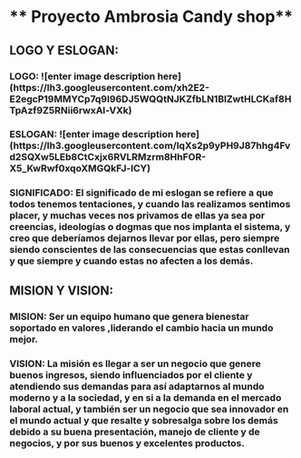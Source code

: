 <h1> ** Proyecto Ambrosia Candy shop**

<h2> LOGO Y ESLOGAN:
<h3> LOGO:
![enter image description here](https://lh3.googleusercontent.com/xh2E2-E2egcP19MMYCp7q9I96DJ5WQQtNJKZfbLN1BlZwtHLCKaf8HTpAzf9Z5RNii6rwxAl-VXk)
<h3>ESLOGAN:
![enter image description here](https://lh3.googleusercontent.com/lqXs2p9yPH9J87hhg4Fvd2SQXw5LEb8CtCxjx6RVLRMzrm8HhFOR-X5_KwRwf0xqoXMGQkFJ-lCY)
<h3>SIGNIFICADO: El significado de mi eslogan se refiere a que todos tenemos tentaciones, y
cuando las realizamos sentimos placer, y muchas veces nos privamos de ellas ya sea por creencias,
ideologías o dogmas que nos implanta el sistema, y creo que deberíamos dejarnos llevar por ellas,
pero siempre siendo conscientes de las consecuencias que estas conllevan y que siempre y cuando
estas no afecten a los demás.
<h2> MISION Y VISION:
<h3> MISION: Ser un equipo humano que genera bienestar soportado en valores ,liderando el
cambio hacia un mundo mejor.
<h3> VISION: La misión es llegar a ser un negocio que genere buenos ingresos, siendo
influenciados por el cliente y atendiendo sus demandas para así adaptarnos al mundo moderno y a
la sociedad, y en si a la demanda en el mercado laboral actual, y también ser un negocio que sea
innovador en el mundo actual y que resalte y sobresalga sobre los demás debido a su buena
presentación, manejo de cliente y de negocios, y por sus buenos y excelentes productos.
